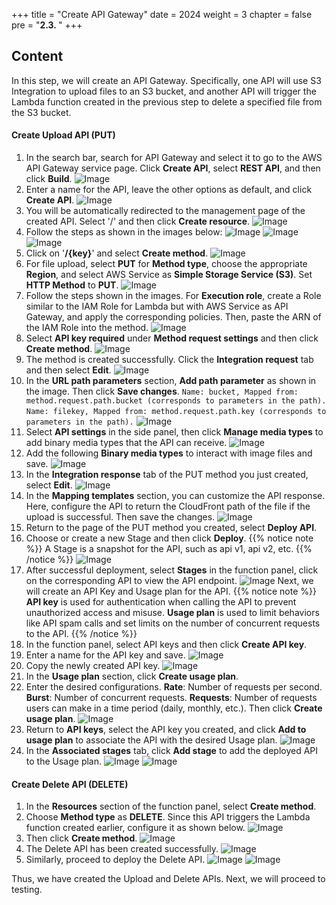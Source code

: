 +++
title = "Create API Gateway"
date = 2024
weight = 3
chapter = false
pre = "<b>2.3. </b>"
+++

## Content

In this step, we will create an API Gateway. Specifically, one API will use S3 Integration to upload files to an S3 bucket, and another API will trigger the Lambda function created in the previous step to delete a specified file from the S3 bucket.

#### Create Upload API (PUT)

1. In the search bar, search for API Gateway and select it to go to the AWS API Gateway service page. Click **Create API**, select **REST API**, and then click **Build**.
   ![Image](../../../images/API%20Gateway/Console_1.jpg)
2. Enter a name for the API, leave the other options as default, and click **Create API**.
   ![Image](../../../images/API%20Gateway/Console_2.jpg)
3. You will be automatically redirected to the management page of the created API. Select '/' and then click **Create resource**.
   ![Image](../../../images/API%20Gateway/Console_3.jpg)
4. Follow the steps as shown in the images below:
   ![Image](../../../images/API%20Gateway/Console_4.jpg)
   ![Image](../../../images/API%20Gateway/Console_5.jpg)
   ![Image](../../../images/API%20Gateway/Console_6.jpg)
5. Click on '**/{key}**' and select **Create method**.
   ![Image](../../../images/API%20Gateway/Console_7.jpg)
6. For file upload, select **PUT** for **Method type**, choose the appropriate **Region**, and select AWS Service as **Simple Storage Service (S3)**. Set **HTTP Method** to **PUT**.
   ![Image](../../../images/API%20Gateway/Create_method_1.jpg)
7. Follow the steps shown in the images. For **Execution role**, create a Role similar to the IAM Role for Lambda but with AWS Service as API Gateway, and apply the corresponding policies. Then, paste the ARN of the IAM Role into the method.
   ![Image](../../../images/API%20Gateway/Create_method_2.jpg)
8. Select **API key required** under **Method request settings** and then click **Create method**.
   ![Image](../../../images/API%20Gateway/Create_method_3.jpg)
9. The method is created successfully. Click the **Integration request** tab and then select **Edit**.
   ![Image](../../../images/API%20Gateway/Create_method_4.jpg)
10. In the **URL path parameters** section, **Add path parameter** as shown in the image. Then click **Save changes**.
    `Name: bucket, Mapped from: method.request.path.bucket (corresponds to parameters in the path).`
    `Name: filekey, Mapped from: method.request.path.key (corresponds to parameters in the path).`
    ![Image](../../../images/API%20Gateway/Create_method_5.jpg)
11. Select **API settings** in the side panel, then click **Manage media types** to add binary media types that the API can receive.
    ![Image](../../../images/API%20Gateway/API_Setting_1.jpg)
12. Add the following **Binary media types** to interact with image files and save.
    ![Image](../../../images/API%20Gateway/API_Setting_2.jpg)
13. In the **Integration response** tab of the PUT method you just created, select **Edit**.
    ![Image](../../../images/API%20Gateway/API_Setting_3.jpg)
14. In the **Mapping templates** section, you can customize the API response. Here, configure the API to return the CloudFront path of the file if the upload is successful. Then save the changes.
    ![Image](../../../images/API%20Gateway/API_Setting_4.jpg)
15. Return to the page of the PUT method you created, select **Deploy API**.
16. Choose or create a new Stage and then click **Deploy**.
    {{% notice note %}}
    A Stage is a snapshot for the API, such as api v1, api v2, etc.
    {{% /notice %}}
    ![Image](../../../images/API%20Gateway/Deploy_API_1.jpg)
17. After successful deployment, select **Stages** in the function panel, click on the corresponding API to view the API endpoint.
    ![Image](../../../images/API%20Gateway/Deploy_API_2.jpg)
    Next, we will create an API Key and Usage plan for the API.
    {{% notice note %}}
    **API key** is used for authentication when calling the API to prevent unauthorized access and misuse.
    **Usage plan** is used to limit behaviors like API spam calls and set limits on the number of concurrent requests to the API.
    {{% /notice %}}
18. In the function panel, select API keys and then click **Create API key**.
19. Enter a name for the API key and save.
    ![Image](../../../images/API%20Gateway/APIKey.jpg)
20. Copy the newly created API key.
    ![Image](../../../images/API%20Gateway/APIKey_2.jpg)
21. In the **Usage plan** section, click **Create usage plan**.
22. Enter the desired configurations. **Rate**: Number of requests per second. **Burst**: Number of concurrent requests. **Requests**: Number of requests users can make in a time period (daily, monthly, etc.). Then click **Create usage plan**.
    ![Image](../../../images/API%20Gateway/APIKey_3.jpg)
23. Return to **API keys**, select the API key you created, and click **Add to usage plan** to associate the API with the desired Usage plan.
    ![Image](../../../images/API%20Gateway/APIKey_4.jpg)
24. In the **Associated stages** tab, click **Add stage** to add the deployed API to the Usage plan.
    ![Image](../../../images/API%20Gateway/APIKey_5.jpg)
    ![Image](../../../images/API%20Gateway/APIKey_6.jpg)

#### Create Delete API (DELETE)

1. In the **Resources** section of the function panel, select **Create method**.
2. Choose **Method type** as **DELETE**. Since this API triggers the Lambda function created earlier, configure it as shown below.
   ![Image](../../../images/Lambda/API_Lambda_1.jpg)
3. Then click **Create method**.
   ![Image](../../../images/Lambda/API_Lambda_2.jpg)
4. The Delete API has been created successfully.
   ![Image](../../../images/Lambda/API_Lambda_3.jpg)
5. Similarly, proceed to deploy the Delete API.
   ![Image](../../../images/Lambda/Deploy_1.jpg)
   ![Image](../../../images/Lambda/Deploy_2.jpg)

Thus, we have created the Upload and Delete APIs. Next, we will proceed to testing.
